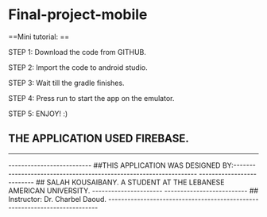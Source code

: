 # Final-project-mobile
==Mini tutorial: ==

STEP 1: Download the code from GITHUB.

STEP 2: Import the code to android studio.

STEP 3: Wait till the gradle finishes.

STEP 4: Press run to start the app on the emulator.

STEP 5: ENJOY! :)
## THE APPLICATION USED FIREBASE.
_____________________________________________________

-------------------------- ##THIS APPLICATION WAS DESIGNED BY:------------------------------------------------------------------
-------------------------- ## SALAH KOUSAIBANY. A STUDENT AT THE LEBANESE AMERICAN UNIVERSITY. ----------------------
-------------------------- ## Instructor: Dr. Charbel Daoud. ---------------------------------------------------------------------------
